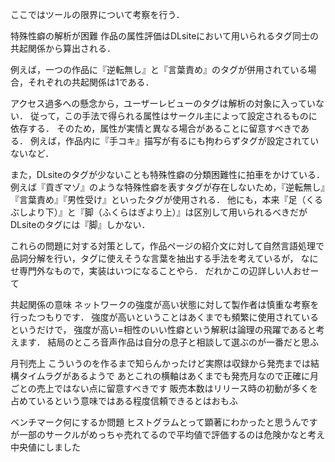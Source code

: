 ここではツールの限界について考察を行う．

特殊性癖の解析が困難
作品の属性評価はDLsiteにおいて用いられるタグ同士の共起関係から算出される．

例えば，一つの作品に『逆転無し』と『言葉責め』のタグが併用されている場合，それぞれの共起関係は1である．

アクセス過多への懸念から，ユーザーレビューのタグは解析の対象に入っていない．
従って，この手法で得られる属性はサークル主によって設定されるものに依存する．
そのため，属性が実情と異なる場合があることに留意すべきである．
例えば，作品内に『手コキ』描写が有るにも拘わらずタグが設定されていないなど．

また，DLsiteのタグが少ないことも特殊性癖の分類困難性に拍車をかけている．
例えば『貢ぎマゾ』のような特殊性癖を表すタグが存在しないため，『逆転無し』『言葉責め』『男性受け』といったタグが使用される．
他にも，本来『足（くるぶしより下）』と『脚（ふくらはぎより上）』は区別して用いられるべきだがDLsiteのタグには『脚』しかない．

これらの問題に対する対策として，作品ページの紹介文に対して自然言語処理で品詞分解を行い，タグに使えそうな言葉を抽出する手法を考えているが，
なにせ専門外なもので，実装はいつになることやら．
だれかこの辺詳しい人おせーて

共起関係の意味
ネットワークの強度が高い状態に対して製作者は慎重な考察を行ったつもりです．
強度が高いということはあくまでも頻繁に使用されているというだけで，
強度が高い=相性のいい性癖という解釈は論理の飛躍であると考えます．
結局のところ音声作品は自分の息子と相談して選ぶのが一番だと思ふ

月刊売上
こういうのを作るまで知らんかったけど実際は収録から発売までは結構タイムラグがあるようで
あとこれの横軸はあくまでも発売月なので正確に月ごとの売上ではない点に留意すべきです
販売本数はリリース時の初動が多くを占めているという意味ではある程度信頼できるとはおもふ

ベンチマーク何にするか問題
ヒストグラムとって顕著にわかったと思うんですが一部のサークルがめっちゃ売れてるので平均値で評価するのは危険かなと考え中央値にしました
